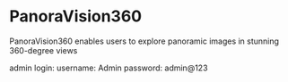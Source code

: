 # PanoraVision360

PanoraVision360 enables users to explore panoramic images in stunning 360-degree views

admin login:
username: Admin
password: admin@123
